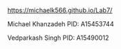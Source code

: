 https://michaelk566.github.io/Lab7/

Michael Khanzadeh 
PID: A15453744

Vedparkash Singh
PID: A15490012
